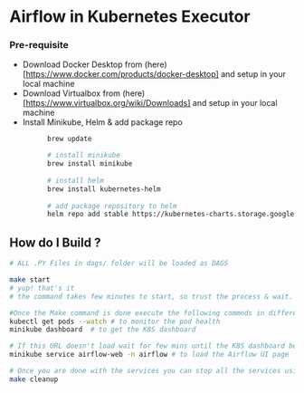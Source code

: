 # Airflow in Kubernetes Executor

### Pre-requisite
- Download Docker Desktop from (here)[https://www.docker.com/products/docker-desktop] and setup in your local machine
- Download Virtualbox from (here)[https://www.virtualbox.org/wiki/Downloads] and setup in your local machine
- Install Minikube, Helm & add package repo
    ```bash
          brew update
  
          # install minikube
          brew install minikube
          
          # install helm
          brew install kubernetes-helm
          
          # add package repository to helm 
          helm repo add stable https://kubernetes-charts.storage.googleapis.com
    ``` 

## How do I Build ?

```bash
# ALL .PY Files in dags/ folder will be loaded as DAGS

make start 
# yup! that's it 
# the command takes few minutes to start, so trust the process & wait.

#Once the Make command is done execute the following commnds in different terminals
kubectl get pods --watch # to monitor the pod health
minikube dashboard  # to get the K8S dashboard

# If this URL doesn't load wait for few mins until the K8S dashboard becomes healthy. (usually takes 6-10 minutes)
minikube service airflow-web -n airflow # to load the Airflow UI page 

# Once you are done with the services you can stop all the services using following command 
make cleanup

```

